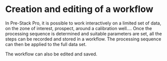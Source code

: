 # Creation and editing of a workflow

In Pre-Stack Pro, it is possible to work interactively on a limited set of data, on the zone of interest, prospect, around a calibration well…. Once the processing sequence is determined and suitable parameters are set, all the steps can be recorded and stored in a workflow. The processing sequence can then be applied to the full data set.

The workflow can also be edited and saved.

